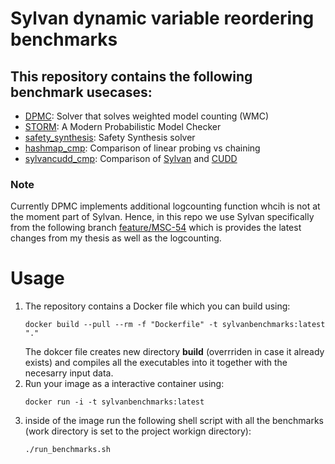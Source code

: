 # Sylvan dynamic variable reordering benchmarks

## This repository contains the following benchmark usecases:
- [DPMC](https://github.com/allrtaken/DPMC): Solver that solves weighted model counting (WMC)
- [STORM](https://github.com/moves-rwth/storm): A Modern Probabilistic Model Checker
- [safety_synthesis](http://www.syntcomp.org/rules/): Safety Synthesis solver
- [hashmap_cmp](https://github.com/apdofficial/sylvan-benchmarks/tree/main/hashmap_cmp): Comparison of linear probing vs chaining
- [sylvancudd_cmp](https://github.com/apdofficial/sylvan-benchmarks/tree/main/sylvancudd_cmp): Comparison of [Sylvan](https://github.com/trolando/sylvan) and [CUDD](https://web.archive.org/web/20150215010013/http://vlsi.colorado.edu/~fabio/)
### Note
Currently DPMC implements additional logcounting function whcih is not at the moment part of Sylvan. Hence, in this repo we use Sylvan specifically from the following branch [feature/MSC-54](https://github.com/apdofficial/sylvan/tree/feature/MSC-54) which is provides the latest changes from my thesis as well as the logcounting.

# Usage

1.  The repository contains a Docker file which you can build using:
    ```shell
    docker build --pull --rm -f "Dockerfile" -t sylvanbenchmarks:latest "." 
    ```
    The dokcer file creates new directory **build** (overrriden in case it already exists) and compiles all the executables into it together with the  necesarry input data.
2. Run your image as a interactive container using:
    ```shell
    docker run -i -t sylvanbenchmarks:latest
    ```
3. inside of the image run the following shell script with all the benchmarks (work directory is set to the project workign directory):
    ```shell
    ./run_benchmarks.sh
    ```
 

